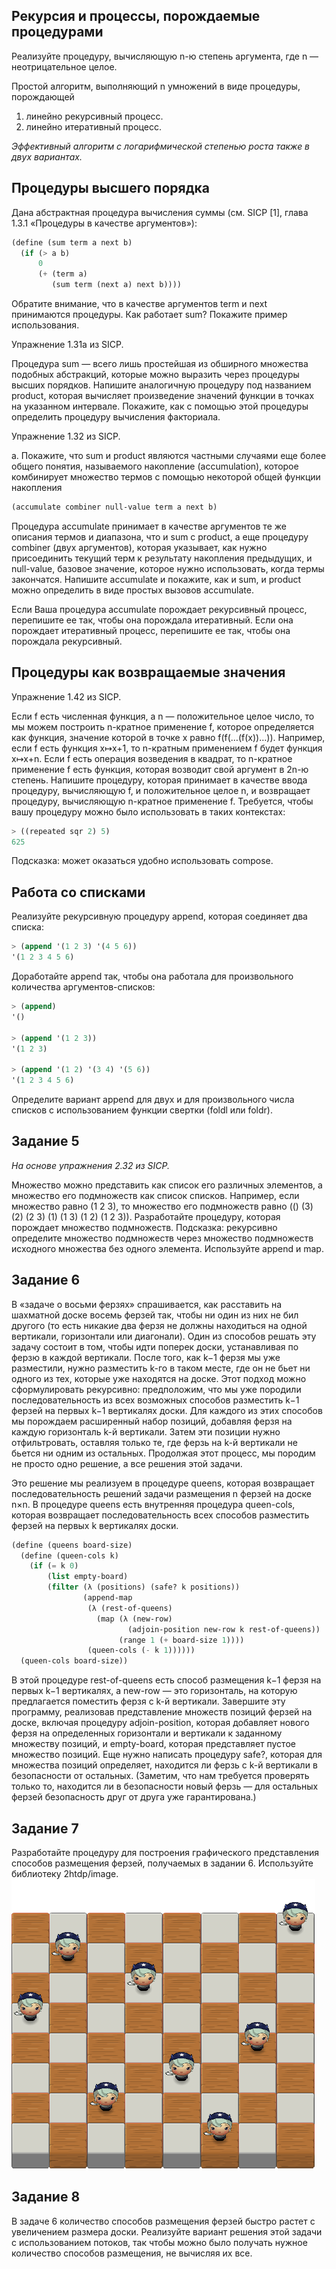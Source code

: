 
<h2>Рекурсия и процессы, порождаемые процедурами</h2>

Реализуйте процедуру, вычисляющую n-ю степень аргумента, где n — неотрицательное целое.

Простой алгоритм, выполняющий n умножений в виде процедуры, порождающей

<ol>
<li> линейно рекурсивный процесс. </li> 
<li> линейно итеративный процесс. </li>
</ol>
<i>Эффективный алгоритм с логарифмической степенью роста также в двух вариантах.</i>

<h2>Процедуры высшего порядка</h2>

Дана абстрактная процедура вычисления суммы (см. SICP [1], глава 1.3.1 «Процедуры в качестве аргументов»):

```scheme
(define (sum term a next b)
  (if (> a b)
      0
      (+ (term a)
         (sum term (next a) next b))))
```

Обратите внимание, что в качестве аргументов term и next принимаются процедуры. Как работает sum? Покажите пример использования.

Упражнение 1.31a из SICP.

Процедура sum — всего лишь простейшая из обширного множества подобных абстракций, которые можно выразить через процедуры высших порядков. Напишите аналогичную процедуру под названием product, которая вычисляет произведение значений функции в точках на указанном интервале. Покажите, как с помощью этой процедуры определить процедуру вычисления факториала.

Упражнение 1.32 из SICP.

а. Покажите, что sum и product являются частными случаями еще более общего понятия, называемого накопление (accumulation), которое комбинирует множество термов с помощью некоторой общей функции накопления

```scheme
(accumulate combiner null-value term a next b)
```

Процедура accumulate принимает в качестве аргументов те же описания термов и диапазона, что и sum с product, а еще процедуру combiner (двух аргументов), которая указывает, как нужно присоединить текущий терм к результату накопления предыдущих, и null-value, базовое значение, которое нужно использовать, когда термы закончатся. Напишите accumulate и покажите, как и sum, и product можно определить в виде простых вызовов accumulate.

Если Ваша процедура accumulate порождает рекурсивный процесс, перепишите ее так, чтобы она порождала итеративный. Если она порождает итеративный процесс, перепишите ее так, чтобы она порождала рекурсивный.

<h2>Процедуры как возвращаемые значения</h2>

Упражнение 1.42 из SICP.

Если f есть численная функция, а n — положительное целое число, то мы можем построить n-кратное применение f, которое определяется как функция, значение которой в точке x равно f(f(…(f(x))…)). Например, если f есть функция x↦x+1, то n-кратным применением f будет функция x↦x+n. Если f есть операция возведения в квадрат, то n-кратное применение f есть функция, которая возводит свой аргумент в 2n-ю степень. Напишите процедуру, которая принимает в качестве ввода процедуру, вычисляющую f, и положительное целое n, и возвращает процедуру, вычисляющую n-кратное применение f. Требуется, чтобы вашу процедуру можно было использовать в таких контекстах:

```scheme
> ((repeated sqr 2) 5)
625
```

Подсказка: может оказаться удобно использовать compose.

<h2>Работа со списками</h2>

Реализуйте рекурсивную процедуру append, которая соединяет два списка:

```scheme
> (append '(1 2 3) '(4 5 6))
'(1 2 3 4 5 6)
```

Доработайте append так, чтобы она работала для произвольного количества аргументов-списков:

```scheme
> (append)
'()

> (append '(1 2 3))
'(1 2 3)

> (append '(1 2) '(3 4) '(5 6))
'(1 2 3 4 5 6)
```

Определите вариант append для двух и для произвольного числа списков с использованием функции свертки (foldl или foldr).

<h2>Задание 5</h2>
<i>На основе упражнения 2.32 из SICP.</i>

Множество можно представить как список его различных элементов, а множество его подмножеств как список списков. Например, если множество равно (1 2 3), то множество его подмножеств равно (() (3) (2) (2 3) (1) (1 3) (1 2) (1 2 3)). Разработайте процедуру, которая порождает множество подмножеств. Подсказка: рекурсивно определите множество подмножеств через множество подмножеств исходного множества без одного элемента. Используйте append и map.

<h2>Задание 6</h2>
В «задаче о восьми ферзях» спрашивается, как расставить на шахматной доске восемь ферзей так, чтобы ни один из них не бил другого (то есть никакие два ферзя не должны находиться на одной вертикали, горизонтали или диагонали). Один из способов решать эту задачу состоит в том, чтобы идти поперек доски, устанавливая по ферзю в каждой вертикали. После того, как k−1 ферзя мы уже разместили, нужно разместить k-го в таком месте, где он не бьет ни одного из тех, которые уже находятся на доске. Этот подход можно сформулировать рекурсивно: предположим, что мы уже породили последовательность из всех возможных способов разместить k−1 ферзей на первых k−1 вертикалях доски. Для каждого из этих способов мы порождаем расширенный набор позиций, добавляя ферзя на каждую горизонталь k-й вертикали. Затем эти позиции нужно отфильтровать, оставляя только те, где ферзь на k-й вертикали не бьется ни одним из остальных. Продолжая этот процесс, мы породим не просто одно решение, а все решения этой задачи.

Это решение мы реализуем в процедуре queens, которая возвращает последовательность решений задачи размещения n ферзей на доске n×n. В процедуре queens есть внутренняя процедура queen-cols, которая возвращает последовательность всех способов разместить ферзей на первых k вертикалях доски.
```scheme
(define (queens board-size)
  (define (queen-cols k)
    (if (= k 0)
        (list empty-board)
        (filter (λ (positions) (safe? k positions))
                (append-map
                 (λ (rest-of-queens)
                   (map (λ (new-row)
                          (adjoin-position new-row k rest-of-queens))
                        (range 1 (+ board-size 1))))
                 (queen-cols (- k 1))))))
  (queen-cols board-size))
```

В этой процедуре rest-of-queens есть способ размещения k−1 ферзя на первых k−1 вертикалях, а new-row — это горизонталь, на которую предлагается поместить ферзя с k-й вертикали. Завершите эту программу, реализовав представление множеств позиций ферзей на доске, включая процедуру adjoin-position, которая добавляет нового ферзя на определенных горизонтали и вертикали к заданному множеству позиций, и empty-board, которая представляет пустое множество позиций. Еще нужно написать процедуру safe?, которая для множества позиций определяет, находится ли ферзь с k-й вертикали в безопасности от остальных. (Заметим, что нам требуется проверять только то, находится ли в безопасности новый ферзь — для остальных ферзей безопасность друг от друга уже гарантирована.)

<h2>Задание 7</h2>

Разработайте процедуру для построения графического представления способов размещения ферзей, получаемых в задании 6. Используйте библиотеку 2htdp/image.
![alt text](https://github.com/NikitaZhidov/functional-programming-labs/blob/master/example.png)

<h2>Задание 8</h2>

В задаче 6 количество способов размещения ферзей быстро растет с увеличением размера доски. Реализуйте вариант решения этой задачи с использованием потоков, так чтобы можно было получать нужное количество способов размещения, не вычисляя их все.
